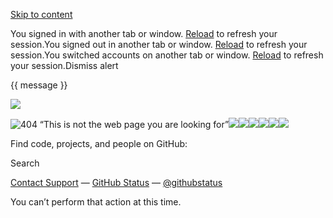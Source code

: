 [Skip to content](https://github.com/Nowbisnes/Sweet.git/'#start-of-content)

You signed in with another tab or window. [Reload](https://github.com/Nowbisnes/Sweet.git/') to refresh your session.You signed out in another tab or window. [Reload](https://github.com/Nowbisnes/Sweet.git/') to refresh your session.You switched accounts on another tab or window. [Reload](https://github.com/Nowbisnes/Sweet.git/') to refresh your session.Dismiss alert

{{ message }}

![](<Base64-Image-Removed>)

![404 “This is not the web page you are looking for”](<Base64-Image-Removed>)![](<Base64-Image-Removed>)![](<Base64-Image-Removed>)![](<Base64-Image-Removed>)![](<Base64-Image-Removed>)![](<Base64-Image-Removed>)![](<Base64-Image-Removed>)

Find code, projects, and people on GitHub:

Search

[Contact Support](https://support.github.com/?tags=dotcom-404) —
[GitHub Status](https://githubstatus.com/) —
[@githubstatus](https://twitter.com/githubstatus)

You can’t perform that action at this time.